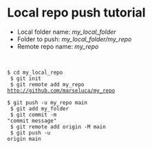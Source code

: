 <h1>Local repo push tutorial</h1>
<ul><li>Local folder name: <i>my_local_folder</i></li><li>Folder to push: <i>my_local_folder/my_repo</i></li><li>Remote repo name: <i>my_repo</i></li></ul><br>


<code>$ cd my_local_repo<br>
$ git init<br>
$ git remote add my_repo http://github.com/marseluca/my_repo<br>
$ git push -u my_repo main<br>
$ git add my_folder<br>
$ git commit -m "commit message"<br>
$ git remote add origin -M main<br>
$ git push -u origin main</code>
